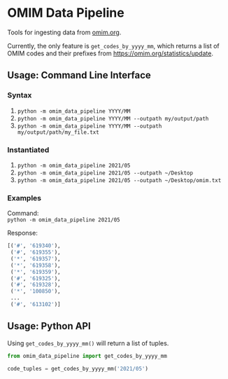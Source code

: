 # OMIM Data Pipeline
Tools for ingesting data from [omim.org](https://omim.org).

Currently, the only feature is `get_codes_by_yyyy_mm`, which returns a list of 
OMIM codes and their prefixes from https://omim.org/statistics/update.

## Usage: Command Line Interface
### Syntax
1. `python -m omim_data_pipeline YYYY/MM`
2. `python -m omim_data_pipeline YYYY/MM --outpath my/output/path`
2. `python -m omim_data_pipeline YYYY/MM --outpath my/output/path/my_file.txt`

### Instantiated
1. `python -m omim_data_pipeline 2021/05`
2. `python -m omim_data_pipeline 2021/05 --outpath ~/Desktop`
2. `python -m omim_data_pipeline 2021/05 --outpath ~/Desktop/omim.txt`

### Examples
Command:  
`python -m omim_data_pipeline 2021/05`

Response:
```py
[('#', '619340'),
 ('#', '619355'),
 ('*', '619357'),
 ('*', '619358'),
 ('*', '619359'),
 ('#', '619325'),
 ('#', '619328'),
 ('*', '100850'),
 ...
 ('#', '613102')]
 ```

## Usage: Python API
Using `get_codes_by_yyyy_mm()` will return a list of tuples.

```py
from omim_data_pipeline import get_codes_by_yyyy_mm

code_tuples = get_codes_by_yyyy_mm('2021/05')
```
